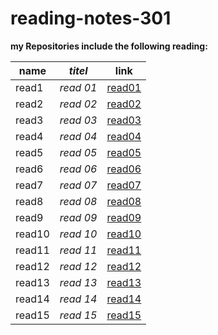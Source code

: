 # reading-notes-301


**my Repositories include the following reading:**

| **name**   | *titel*  | link                                                                 
|------------|----------|-----------------------------------------------------------------------------------------------|
| read1      |*read 01* |[read01](https://saharkhaled89.github.io/reading-notes-301/read01)                                |   
| read2      |*read 02* |[read02](https://saharkhaled89.github.io/reading-notes-301/read02)                        |                                                                                              
| read3      |*read 03* |[read03](https://saharkhaled89.github.io/reading-notes-301/read03)                                |                                               
| read4      |*read 04* |[read04](https://saharkhaled89.github.io/reading-notes-301/read04)                                |   
| read5      |*read 05* |[read05](https://saharkhaled89.github.io/reading-notes-301/read05)                                |   
| read6      |*read 06* |[read06](https://saharkhaled89.github.io/reading-notes-301/read06)                                |   
| read7      |*read 07* |[read07](https://saharkhaled89.github.io/reading-notes-301/read07)           |   
| read8      |*read 08* |[read08](https://saharkhaled89.github.io/reading-notes-301/read08)                                |   
| read9      |*read 09* |[read09](https://saharkhaled89.github.io/reading-notes-301/read09)                                |   
| read10     |*read 10* |[read10](https://saharkhaled89.github.io/reading-notes-301/read10)                                |   
| read11     |*read 11* |[read11](https://saharkhaled89.github.io/reading-notes-301/read11)                                |   
| read12     |*read 12* |[read12]()                                |   
| read13     |*read 13* |[read13]()                                |   
| read14     |*read 14* |[read14]()                                |   
| read15     |*read 15* |[read15]()                                |   